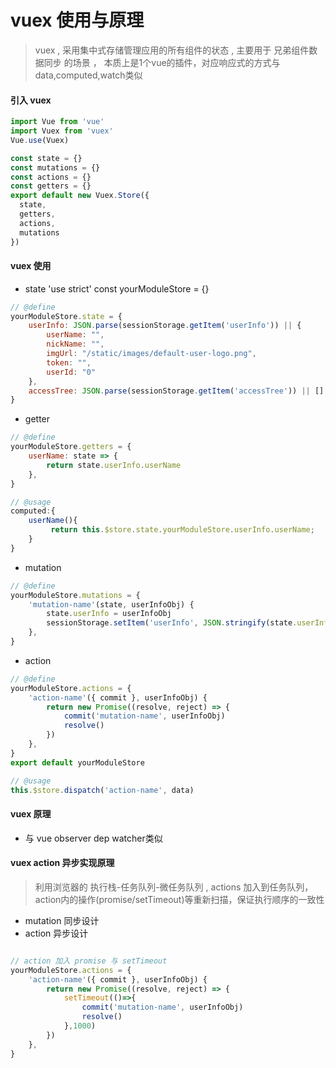 # vuex 使用与原理

> vuex , 采用集中式存储管理应用的所有组件的状态 , 主要用于 兄弟组件数据同步 的场景 ， 本质上是1个vue的插件，对应响应式的方式与data,computed,watch类似

#### 引入  vuex

```js
import Vue from 'vue'
import Vuex from 'vuex'
Vue.use(Vuex)
```

```js
const state = {}
const mutations = {}
const actions = {}
const getters = {}
export default new Vuex.Store({
  state,
  getters,
  actions,
  mutations
})
```

#### vuex 使用

+ state
'use strict'
const yourModuleStore = {}

```js
// @define
yourModuleStore.state = {
    userInfo: JSON.parse(sessionStorage.getItem('userInfo')) || {
        userName: "",
        nickName: "",
        imgUrl: "/static/images/default-user-logo.png",
        token: "",
        userId: "0"
    },
    accessTree: JSON.parse(sessionStorage.getItem('accessTree')) || []
}

```

+ getter

```js
// @define
yourModuleStore.getters = {
    userName: state => {
        return state.userInfo.userName
    },
}

// @usage
computed:{
    userName(){
         return this.$store.state.yourModuleStore.userInfo.userName;
    }
}

```


+ mutation

```js
// @define
yourModuleStore.mutations = {
    'mutation-name'(state, userInfoObj) {
        state.userInfo = userInfoObj
        sessionStorage.setItem('userInfo', JSON.stringify(state.userInfo))
    },
}
```

+ action

```js
// @define
yourModuleStore.actions = {
    'action-name'({ commit }, userInfoObj) {
        return new Promise((resolve, reject) => {
            commit('mutation-name', userInfoObj)
            resolve()
        })
    },
}
export default yourModuleStore

// @usage
this.$store.dispatch('action-name', data)


```

#### vuex 原理

+ 与 vue observer dep watcher类似

#### vuex action 异步实现原理

> 利用浏览器的 执行栈-任务队列-微任务队列 , actions 加入到任务队列， action内的操作(promise/setTimeout)等重新扫描，保证执行顺序的一致性


+ mutation 同步设计
+ action   异步设计

```js

// action 加入 promise 与 setTimeout
yourModuleStore.actions = {
    'action-name'({ commit }, userInfoObj) {
        return new Promise((resolve, reject) => {
            setTimeout(()=>{
                commit('mutation-name', userInfoObj)
                resolve()
            },1000)
        })
    },
}
```